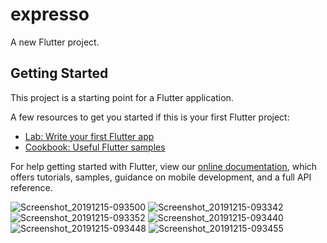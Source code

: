 # expresso

A new Flutter project.

## Getting Started

This project is a starting point for a Flutter application.

A few resources to get you started if this is your first Flutter project:

- [Lab: Write your first Flutter app](https://flutter.dev/docs/get-started/codelab)
- [Cookbook: Useful Flutter samples](https://flutter.dev/docs/cookbook)

For help getting started with Flutter, view our
[online documentation](https://flutter.dev/docs), which offers tutorials,
samples, guidance on mobile development, and a full API reference.


![Screenshot_20191215-093500](https://user-images.githubusercontent.com/43111810/70861153-59913f00-1f2a-11ea-9d09-9e60a98f6889.png)
![Screenshot_20191215-093342](https://user-images.githubusercontent.com/43111810/70861154-5a29d580-1f2a-11ea-8b2d-55dfc512fbcf.png)
![Screenshot_20191215-093352](https://user-images.githubusercontent.com/43111810/70861155-5a29d580-1f2a-11ea-8d66-7980b95883ae.png)
![Screenshot_20191215-093440](https://user-images.githubusercontent.com/43111810/70861157-5a29d580-1f2a-11ea-91cf-2b338aeb2139.png)
![Screenshot_20191215-093448](https://user-images.githubusercontent.com/43111810/70861158-5ac26c00-1f2a-11ea-99ae-a118b5fa2d98.png)
![Screenshot_20191215-093455](https://user-images.githubusercontent.com/43111810/70861159-5ac26c00-1f2a-11ea-964f-48630cbdf4ad.png)

